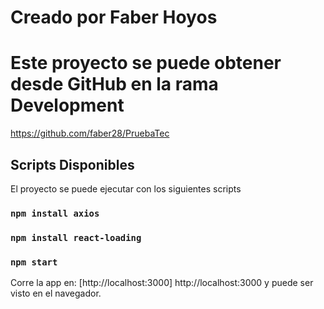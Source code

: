 # Creado por Faber Hoyos

# Este proyecto se puede obtener desde GitHub en la rama Development

https://github.com/faber28/PruebaTec

## Scripts Disponibles

El proyecto se puede ejecutar con los siguientes scripts

### `npm install axios`

### `npm install react-loading`

### `npm start`

Corre la app en: [http://localhost:3000]
http://localhost:3000 y puede ser visto en el navegador.






